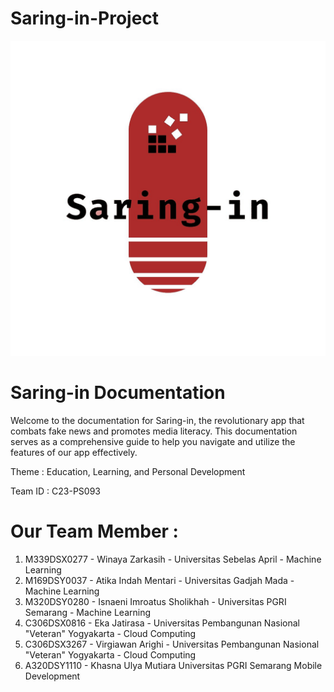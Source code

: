 # Saring-in-Project

<p align="center">
  <img src="Logo/logosaring-in.jpg" alt="Saring in Logo">
</p>

# Saring-in Documentation

Welcome to the documentation for Saring-in, the revolutionary app that combats fake news and promotes media literacy. This documentation serves as a comprehensive guide to help you navigate and utilize the features of our app effectively.

Theme : Education, Learning, and Personal Development

Team ID : C23-PS093

# Our Team Member :
1. M339DSX0277 - Winaya Zarkasih - Universitas Sebelas April - Machine Learning 
2. M169DSY0037 - Atika Indah Mentari - Universitas Gadjah Mada - Machine Learning 
3. M320DSY0280 - Isnaeni Imroatus Sholikhah - Universitas PGRI Semarang - Machine Learning 
4. C306DSX0816 - Eka Jatirasa - Universitas Pembangunan Nasional "Veteran"  Yogyakarta - Cloud Computing 
5. C306DSX3267 - Virgiawan Arighi - Universitas Pembangunan Nasional "Veteran" Yogyakarta - Cloud Computing 
6. A320DSY1110 - Khasna Ulya Mutiara Universitas PGRI Semarang Mobile Development 



